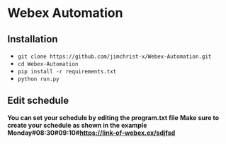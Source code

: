 # Webex Automation

## Installation

- `git clone https://github.com/jimchrist-x/Webex-Automation.git`
- `cd Webex-Automation`
- `pip install -r requirements.txt`
- `python run.py`

## Edit schedule

**You can set your schedule by editing the program.txt file**
**Make sure to create your schedule as shown in the example**
**Monday#08:30#09:10#https://link-of-webex.ex/sdjfsd**

